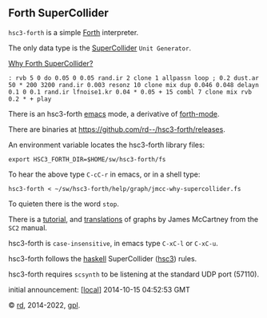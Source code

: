 Forth SuperCollider
-------------------

`hsc3-forth` is a simple [Forth](http://www.forth.org/) interpreter.

The only data type is the [SuperCollider](http://audiosynth.com/) `Unit Generator`.

[Why Forth SuperCollider?](http://rohandrape.net/?t=hsc3-graphs&e=lib/sc/graph/jmcc-why-supercollider.scd)

~~~~
: rvb 5 0 do 0.05 0 0.05 rand.ir 2 clone 1 allpassn loop ; 0.2 dust.ar
50 * 200 3200 rand.ir 0.003 resonz 10 clone mix dup 0.046 0.048 delayn
0.1 0 0.1 rand.ir lfnoise1.kr 0.04 * 0.05 + 15 combl 7 clone mix rvb
0.2 * + play
~~~~

<!-- ![](sw/hsc3-graphs/svg/why-supercollider.svg) -->

There is an hsc3-forth [emacs](http://www.gnu.org/software/emacs/) mode,
a derivative of [forth-mode](http://www.gnu.org/software/gforth/).

There are binaries at <https://github.com/rd--/hsc3-forth/releases>.

<!--
There is an OSX (10.9.3) binary
([hsc3-forth](sw/hsc3-forth/osx/hsc3-forth.xz).[xz](http://tukaani.org/xz/)),
or to build type:

~~~~
$ cabal install
~~~~
-->

An environment variable locates the hsc3-forth library files:

~~~~
export HSC3_FORTH_DIR=$HOME/sw/hsc3-forth/fs
~~~~

To hear the above type `C-cC-r` in emacs, or in a shell type:

~~~~
hsc3-forth < ~/sw/hsc3-forth/help/graph/jmcc-why-supercollider.fs
~~~~

To quieten there is the word `stop`.

There is a
[tutorial](http://rohandrape.net/?t=hsc3-forth&e=help/tutorial.fs), and
[translations](http://rohandrape.net/?t=hsc3-forth&e=help/jmcc.fs) of graphs by
James McCartney <!-- (http://audiosynth.com/autobio/emu.jpg) -->
from the `SC2` manual.

hsc3-forth is `case-insensitive`, in emacs type `C-xC-l` or `C-xC-u`.

hsc3-forth follows the [haskell](http://haskell.org/) SuperCollider ([hsc3](?t=hsc3)) rules.

hsc3-forth requires `scsynth` to be listening at the standard UDP port (57110).

<!--
HSC3-FORTH is partial, it is known to work as far as the translated
graphs at [HSC3-GRAPHS](http://rohandrape.net/?t=hsc3-graphs), search for `FS` in the
[INDEX](?t=hsc3-graphs&e=md/ix.md).
-->

<!-- HSC3-FORTH is for [FORTH IMPACT](http://forthimpact.bandcamp.com/). -->

<!--
([AG](http://www.alexandergarsden.com/) and [SD](http://www.samueldunscombe.com/)
-->

initial announcement:
[[local](http://rohandrape.net/?t=hsc3-forth&e=help/announce.text)]
2014-10-15 04:52:53 GMT

<!--
[haskell-art](https://lurk.org/groups/haskell-art/messages/topic/znDbu2Xon6WryqsEvlaZf/),
[gmane](http://article.gmane.org/gmane.comp.lang.haskell.art/1025),
[bham](http://www.listarc.bham.ac.uk/lists/sc-users/msg42055.html)
-->

© [rd](http://rohandrape.net/), 2014-2022, [gpl](http://gnu.org/copyleft/).
